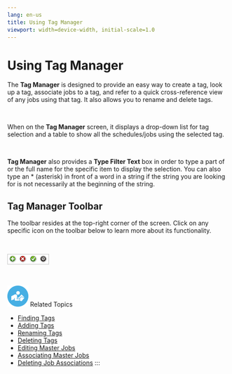 ```yaml
---
lang: en-us
title: Using Tag Manager
viewport: width=device-width, initial-scale=1.0
---
```


#  Using Tag Manager

The **Tag Manager** is designed to provide an easy way to create a tag,
look up a tag, associate jobs to a tag, and refer to a quick
cross-reference view of any jobs using that tag. It also allows you to
rename and delete tags.

 

When on the **Tag Manager** screen, it displays a drop-down list for tag
selection and a table to show all the schedules/jobs using the selected
tag.

 

**Tag Manager** also provides a **Type Filter Text** box in order to
type a part of or the full name for the specific item to display the
selection. You can also type an \* (asterisk) in front of a word in a
string if the string you are looking for is not necessarily at the
beginning of the string.

## Tag Manager Toolbar

The toolbar resides at the top-right corner of the screen. Click on any
specific icon on the toolbar below to learn more about its
functionality.

 

![Tag Manager toolbar](../../../Resources/Images/EM/EMdashboardtoolbar.png "Tag Manager toolbar")

 

![White "person reading" icon on blue circular background](../../../Resources/Images/moreinfo-icon(48x48).png "More Info icon")
Related Topics

-   [Finding Tags](Managing-Tags.md#Finding)
-   [Adding Tags](Managing-Tags.md#Adding)
-   [Renaming Tags](Managing-Tags.md#Renaming)
-   [Deleting Tags](Managing-Tags.md#Deleting)
-   [Editing Master Jobs](Managing-Tags.md#Editing)
-   [Associating Master Jobs](Managing-Tags.md#Associat)
-   [Deleting Job Associations](Managing-Tags.md#Deleting2)
:::

 

